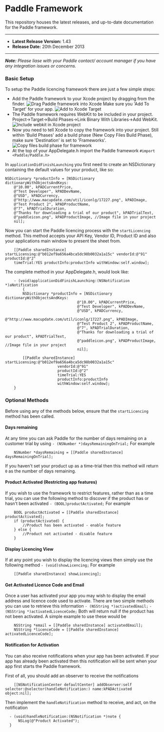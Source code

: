 Paddle Framework
======================
This repository houses the latest releases, and up-to-date documentation for the Paddle framework.

--------------

* **Latest Release Version:** 1.43
* **Release Date:** 20th December 2013

--------------

_**Note:** Please liase with your Paddle contact/ account manager if you have any integration issues or concerns._

### Basic Setup
To setup the Paddle licencing framework there are just a few simple steps:
* Add the Paddle framework to your Xcode project by dragging from the finder.
![Drag Paddle framework into Xcode](https://paddle-static.s3.amazonaws.com/framework-documentation/add-framework.png)
Make sure you 'Add To Target' for your app.
![Add to Xcode Target](http://paddle-static.s3.amazonaws.com/framework-documentation/add-to-target.png)
* The Paddle framework requires WebKit to be included in your project. Project->Target->Build Phases->Link Binary With Libraries->Add WebKit.
![Include webkit in Xcode project](http://paddle-static.s3.amazonaws.com/framework-documentation/add-webkit.png)
* Now you need to tell Xcode to copy the framework into your project. Still within 'Build Phases' add a build phase (New Copy Files Build Phase), make sure 'Destination' is set to 'Frameworks'.
![Copy files build phase for framework](http://paddle-static.s3.amazonaws.com/framework-documentation/build-phases.png)
* At the top of your AppDelegate.h import the Paddle framework
	`#import <Paddle/Paddle.h>`


In `applicationDidFinishLaunching` you first need to create an NSDictionary containing the default values for your product, like so:
```
NSDictionary *productInfo = [NSDictionary dictionaryWithObjectsAndKeys:
	@"10.00", kPADCurrentPrice,
	@"Test Developer", kPADDevName,
	@"USD", kPADCurrency,
	@"http://www.macupdate.com/util/iconlg/17227.png", kPADImage,
	@"Test Product 2", kPADProductName,
	@"7", kPADTrialDuration,
	@"Thanks for downloading a trial of our product", kPADTrialText,
	@"paddleicon.png", kPADProductImage, //Image file in your project
	nil];
```

Now you can start the Paddle licencing process with the `startLicencing` method. This method accepts your API Key, Vendor ID, Product ID and also your applications main window to present the sheet from.
```
	[[Paddle sharedInstance] startLicensing:@"b012ef9a656a4bca5dc98b0032a1a15c" vendorId:@"91" productId:@"2" 
	timeTrial:YES productInfo:productInfo withWindow:self.window];
```

The complete method in your AppDelegate.h, would look like:
```
	- (void)applicationDidFinishLaunching:(NSNotification *)aNotification
		{
    	NSDictionary *productInfo = [NSDictionary dictionaryWithObjectsAndKeys:
                                 @"10.00", kPADCurrentPrice,
                                 @"Test Developer", kPADDevName,
                                 @"USD", kPADCurrency,
                                 @"http://www.macupdate.com/util/iconlg/17227.png", kPADImage,
                                 @"Test Product 2", kPADProductName,
                                 @"7", kPADTrialDuration,
                                 @"Thanks for downloading a trial of our product", kPADTrialText,
                                 @"paddleicon.png", kPADProductImage, //Image file in your project
                                 nil];
    
    	[[Paddle sharedInstance] startLicensing:@"b012ef9a656a4bca5dc98b0032a1a15c"
						vendorId:@"91"
						productId:@"2"
						timeTrial:YES
						productInfo:productInfo
						withWindow:self.window];
	}
```


### Optional Methods
Before using any of the methods below, ensure that the `startLicencing` method has been called.

#### Days remaining
At any time you can ask Paddle for the number of days remaining on a customer trial by using
		`- (NSNumber *)daysRemainingOnTrial;`
For example
```
	NSNumber *daysRemaining = [[Paddle sharedInstance] daysRemainingOnTrial];
```
If you haven't set your product up as a time-trial then this method will return `0` as the number of days remaining.

#### Product Activated (Restricting app features)
If you wish to use the framework to restrict features, rather than as a time trial, you can use the following method to discover if the product has or hasn't been activated
		`- (BOOL)productActivated;`
For example
```
	BOOL productActivated = [[Paddle sharedInstance] productActivated];
	if (productActivated) {
		//Product has been activated - enable feature
	} else {
		//Product not activated - disable feature
	}
```

#### Display Licencing View
If at any point you wish to display the licencing views then simply use the following method
		`- (void)showLicencing;`
For example
```
	[[Paddle sharedInstance] showLicencing];
```

#### Get Activated Licence Code and Email
Once a user has activated your app you may wish to display the email address and licence code used to activate. There are two simple methods you can use to retrieve this information
		`- (NSString *)activatedEmail;`
		`- (NSString *)activatedLicenceCode;`
Both will return null if the product has not been activated. A simple example to use these would be
```
	NSString *email = [[Paddle sharedInstance] activatedEmail];
	NSString *licenceCode = [[Paddle sharedInstance] activatedLicenceCode];
```

#### Notification for Activation
You can also receive notifications when your app has been activated. If your app has already been activated then this notification will be sent when your app first starts the Paddle framework.

First of all, you should add an observer to receive the notifications
```
	[[NSNotificationCenter defaultCenter] addObserver:self selector:@selector(handleNotification:) name:kPADActivated object:nil];
```
Then implement the `handleNotification` method to receive, and act, on the notification
```
  - (void)handleNotification:(NSNotification *)note {
	  NSLog(@"Product Activated");
  }
```

